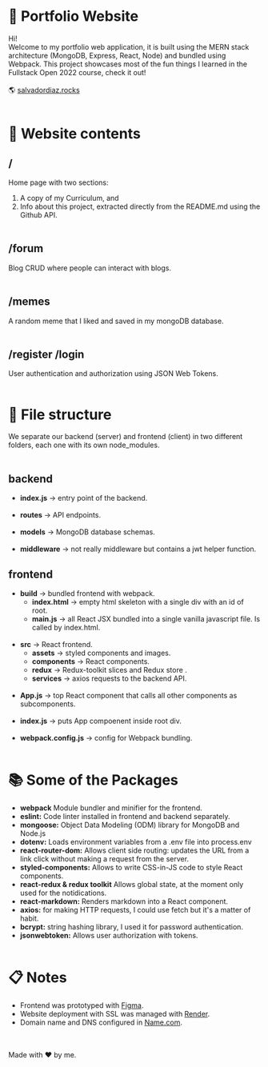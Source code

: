 # 📙 Portfolio Website
Hi!  
Welcome to my portfolio web application, it is built using the MERN stack architecture (MongoDB, Express, React, Node) and bundled using Webpack.
This project showcases most of the fun things I learned in the Fullstack Open 2022 course, check it out!  
   
🌎 [salvadordiaz.rocks](https://salvadordiaz.rocks/)  
   
# 📄 Website contents

## /
Home page with two sections: 
1. A copy of my Curriculum, and 
2. Info about this project, extracted directly from the README.md using the Github API.
\
&nbsp;

## /forum
Blog CRUD where people can interact with blogs.
\
&nbsp;

## /memes
A random meme that I liked and saved in my mongoDB database.
\
&nbsp;

## /register /login

User authentication and authorization using JSON Web Tokens.
\
&nbsp;

# 📂 File structure
We separate our backend (server) and frontend (client) in two different folders, each one with its own node_modules.
\
&nbsp;

## backend
- **index.js** -> entry point of the backend.
\
&nbsp;
- **routes** -> API endpoints.
\
&nbsp;
- **models** -> MongoDB database schemas.
\
&nbsp;
- **middleware** -> not really middleware but contains a jwt helper function.

## frontend
- **build** -> bundled frontend with webpack.
  - **index.html** -> empty html skeleton with a single div with an id of root.
  - **main.js** -> all React JSX bundled into a single vanilla javascript file. Is called by index.html.
\
&nbsp;
- **src** -> React frontend.
  - **assets** -> styled components and images.
  - **components** -> React components.
  - **redux** -> Redux-toolkit slices and Redux store .
  - **services** -> axios requests to the backend API.
\
&nbsp;
- **App.js** -> top React component that calls all other components as subcomponents.
\
&nbsp;
- **index.js** -> puts App compoenent inside root div.
\
&nbsp;
- **webpack.config.js** -> config for Webpack bundling.
\
&nbsp;

# 📚 Some of the Packages

- **webpack** Module bundler and minifier for the frontend.
- **eslint:** Code linter installed in frontend and backend separately.
- **mongoose:** Object Data Modeling (ODM) library for MongoDB and Node.js
- **dotenv:** Loads environment variables from a .env file into process.env
- **react-router-dom:** Allows client side routing: updates the URL from a link click without making a request from the server.
- **styled-components:** Allows to write CSS-in-JS code to style React components.
- **react-redux & redux toolkit** Allows global state, at the moment only used for the notidications.
- **react-markdown:** Renders markdown into a React component.
- **axios:** for making HTTP requests, I could use fetch but it's a matter of habit.
- **bcrypt:** string hashing library, I used it for password authentication.
- **jsonwebtoken:** Allows user authorization with tokens.
\
&nbsp;

# 📋 Notes
- Frontend was prototyped with [Figma](https://www.figma.com/file/SsXrI0iPo1bbsZCgQWHHqr/salvador-diaz.io?node-id=3%3A3&t=58m37SeeebSK8zcw-1).
- Website deployment with SSL was managed with [Render](https://render.com/).
- Domain name and DNS configured in [Name.com](https://www.name.com/).
\
&nbsp;
\
&nbsp;

Made with ❤ by me.
